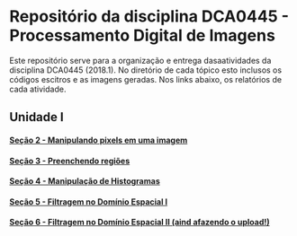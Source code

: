 # Repositório da disciplina DCA0445 - Processamento Digital de Imagens

Este repositório serve para a organização e entrega dasaatividades da disciplina DCA0445 (2018.1). No diretório de cada tópico esto inclusos os códigos escitros e as imagens geradas. Nos links abaixo, os relatórios de cada atividade.


## Unidade I

#### [Seção 2 - Manipulando pixels em uma imagem](https://nbviewer.jupyter.org/github/dlflor/DCA0445_PDI/blob/master/Aula_2/2.ipynb)

#### [Seção 3 - Preenchendo regiões](https://nbviewer.jupyter.org/github/dlflor/DCA0445_PDI/blob/master/Aula_3/3.ipynb)

#### [Seção 4 - Manipulação de Histogramas](https://nbviewer.jupyter.org/github/dlflor/DCA0445_PDI/blob/master/Aula_4/4.ipynb)

#### [Seção 5 - Filtragem no Domínio Espacial I](https://nbviewer.jupyter.org/github/dlflor/DCA0445_PDI/blob/master/Aula_5/5.ipynb)

#### [Seção 6 - Filtragem no Domínio Espacial II (aind afazendo o upload!)](https://nbviewer.jupyter.org/github/dlflor/DCA0445_PDI/blob/master/Aula_6/6.ipynb) 




